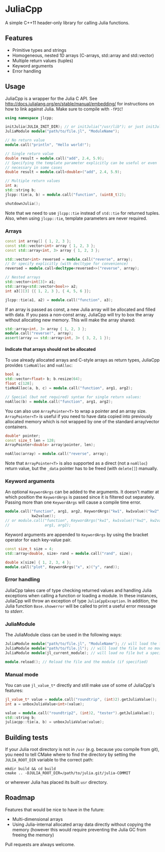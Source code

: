 # JuliaCpp

A simple C++11 header-only library for calling Julia functions.


## Features

- Primitive types and strings
- Homogeneous, nested 1D arrays (C-arrays, std::array and std::vector)
- Multiple return values (tuples)
- Keyword arguments
- Error handling


## Usage

JuliaCpp is a wrapper for the Julia C API. See
http://docs.julialang.org/en/stable/manual/embedding/ for instructions on how
to link against Julia. Make sure to compile with `-fPIC`!

```c++
using namespace jlcpp;

initJulia(JULIA_INIT_DIR); // or initJulia("/usr/lib"); or just initJulia();
JuliaModule module("path/to/file.jl", "ModuleName");

// No return value
module.call("println", "Hello world!");

// Single return value
double result = module.call("add", 2.4, 5.9);
// Specifying the template parameter explicitly can be useful or even
// necessary in some cases
double result = module.call<double>("add", 2.4, 5.9);

// Multiple return values
int a;
std::string b;
jlcpp::tie(a, b) = module.call("function", (uint8_t)2);

shutdownJulia();
```
Note that we need to use `jlcpp::tie` instead of `std::tie` for returned
tuples.  Also, when using `jlcpp::tie`, template parameters are never
required.


### Arrays

```c++
const int array[] { 1, 2, 3 };
const std::vector<int> array { 1, 2, 3 };
const std::array<int, 3> array { 1, 2, 3 };

std::vector<int> reversed = module.call("reverse", array);
// Or specify explicitly (with decltype for convenience)
reversed = module.call<decltype<reversed>>("reverse", array);

// Nested arrays
std::vector<int[3]> a1;
std::array<std::vector<bool>> a2;
int a3[][3] {{ 1, 2, 3 }, { 4, 5, 6 }};

jlcpp::tie(a1, a2) = module.call("function", a3);

```

If an array is passed as const, a new Julia array will be allocated and filled
with data.  If you pass a non-const array, JuliaCpp will try to box the array
without allocating new memory. This will make the array shared:

```c++
std::array<int, 3> array { 1, 2, 3 };
module.call("reverse!", array);
assert(array == std::array<int, 3> { 3, 2, 1 });
```

#### Indicate that arrays should not be allocated
To use already allocated arrays and C-style arrays as return types, JuliaCpp
provides `tieNoAlloc` and `noAlloc`:

```c++
bool a;
std::vector<float> b; b.resize(64);
float c[128];
tieNoAlloc(a, b, c) = module.call("function", arg1, arg2);

// Special (but not required) syntax for single return values:
noAlloc(b) = module.call("function", arg1, arg2);
```

You can also use `ArrayPointer<T>` to wrap a pointer and an array size.
`ArrayPointer<T>` is useful if you need to have data copied into previously
allocated memory which is not wrapped by one of the standard array/vector
containers.

```c++
double* pointer;
const size_t len = 128;
ArrayPointer<double> array(pointer, len);

noAlloc(array) = module.call("reverse", array);
```

Note that `ArrayPointer<T>` is also supported as a direct (not a `noAlloc`)
return value, but the `_data` pointer has to be freed (with `delete[]`)
manually.


### Keyword arguments

An optional `KeywordArgs` can be added to the arguments. It doesn't matter at
which position the `KeywordArgs` is passed since it is filtered out
separately. Passing more than one `KeywordArgs` will cause a compile time
error.

```c++
module.call("function", arg1, arg2, KeywordArgs("kw1", kw1value)("kw2", 
            kw2value));
// or module.call("function", KeywordArgs("kw1", kw1value)("kw2", kw2value), 
//                arg1, arg2);
```

Keyword arguments are appended to `KeywordArgs` by using the bracket operator
for each key-value pair.

```c++
const size_t size = 4;
std::array<double, size> rand = module.call("rand", size);

double x[size] { 1, 2, 3, 4 };
module.call("plot", KeywordArgs("x", x)("y", rand));
```


### Error handling

JuliaCpp takes care of type checking returned values and handling Julia
exceptions when calling a function or loading a module. In these instances,
JuliaCpp will throw an exception of type `JuliaCppException`. In addition,
the Julia function `Base.showerror` will be called to print a useful error
message to *stderr*.


### JuliaModule

The JuliaModule class can be used in the following ways:

```c++
JuliaModule module("path/to/file.jl", "ModuleName"); // will load the file and the module
JuliaModule module("path/to/file.jl"); // will load the file but no module
JuliaModule module(jl_current_module); // will load no file but a specific jl_module_t*

module.reload(); // Reload the file and the module (if specified)
```


### Manual mode

You can use `jl_value_t*` directly and still make use of some of JuliaCpp's
features:

```c++
jl_value_t* value = module.call("roundtrip", (int)2).getJuliaValue();
int a = unboxJuliaValue<int>(value);

value = module.call("roundtrip2", (int)2, "tester").getJuliaValue();
std::string b;
juliacpp::tie(a, b) = unboxJuliaValue(value);
```

## Building tests

If your Julia root directory is not in `/usr` (e.g. because you compile from
git), you need to tell CMake where to find the directory by setting
the `JULIA_ROOT_DIR` variable to the correct path:

```
mkdir build && cd build
cmake .. -DJULIA_ROOT_DIR=/path/to/julia.git/julia-COMMIT
```

or wherever Julia has placed its built `usr` directory.


## Roadmap

Features that would be nice to have in the future:
- Multi-dimensional arrays
- Using Julia-internal allocated array data directly without copying the
  memory (however this would require preventing the Julia GC from freeing the
  memory)

Pull requests are always welcome.
